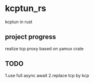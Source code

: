 # kcptun_rs
kcptun in rust
## project progress
realize tcp proxy based on yamux crate
## TODO
1.use full async await 
2.replace tcp by kcp
